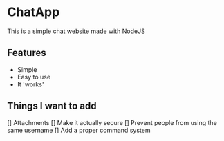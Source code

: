 # ChatApp
This is a simple chat website made with NodeJS

## Features
* Simple
* Easy to use
* It 'works'

## Things I want to add
[] Attachments
[] Make it actually secure
[] Prevent people from using the same username
[] Add a proper command system
